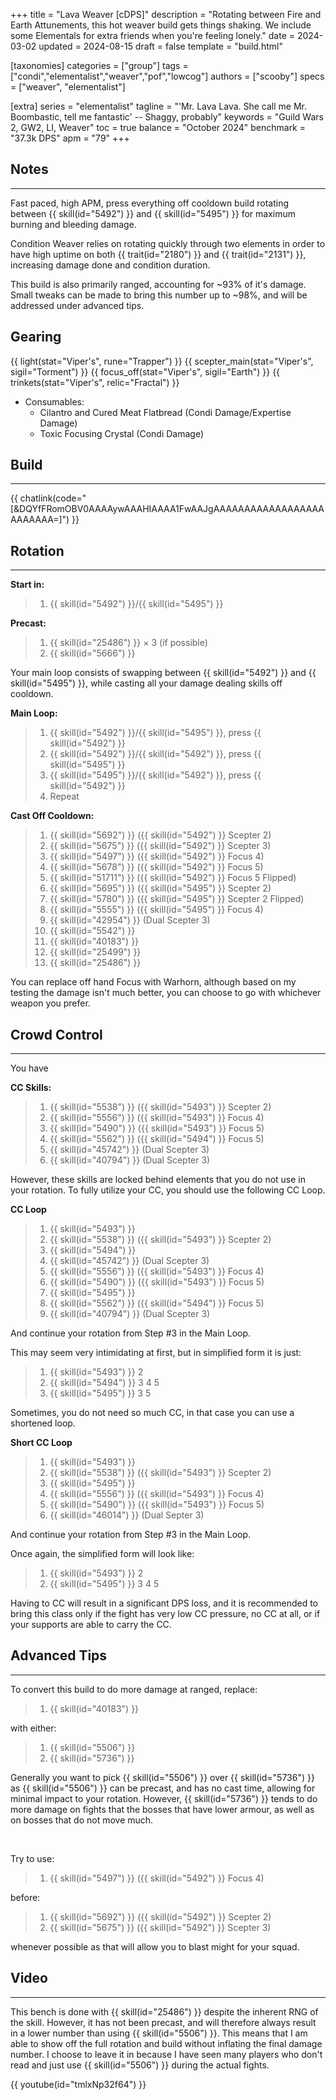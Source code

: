 +++
title = "Lava Weaver [cDPS]"
description = "Rotating between Fire and Earth Attunements, this hot weaver build gets things shaking. We include some Elementals for extra friends when you're feeling lonely."
date = 2024-03-02
updated = 2024-08-15
draft = false
template = "build.html"

[taxonomies]
categories = ["group"]
tags = ["condi","elementalist","weaver","pof","lowcog"]
authors = ["scooby"]
specs = ["weaver", "elementalist"]

[extra]
series = "elementalist"
tagline =  "'Mr. Lava Lava. She call me Mr. Boombastic, tell me fantastic' -- Shaggy, probably"
keywords = "Guild Wars 2, GW2, LI, Weaver"
toc = true
balance = "October 2024"
benchmark = "37.3k DPS"
apm = "79"
+++

## Notes

---

Fast paced, high APM, press everything off cooldown build rotating between {{ skill(id="5492") }} and {{ skill(id="5495") }} for maximum burning and bleeding damage.

Condition Weaver relies on rotating quickly through two elements in order to have high uptime on both {{ trait(id="2180") }} and {{ trait(id="2131") }}, increasing damage done and condition duration.

This build is also primarily ranged, accounting for ~93% of it's damage. Small tweaks can be made to bring this number up to ~98%, and will be addressed under advanced tips.

## Gearing

{{ light(stat="Viper's", rune="Trapper") }}
{{ scepter_main(stat="Viper's", sigil="Torment") }}
{{ focus_off(stat="Viper's", sigil="Earth") }}
{{ trinkets(stat="Viper's", relic="Fractal") }}

- Consumables:
  - Cilantro and Cured Meat Flatbread (Condi Damage/Expertise Damage)
  - Toxic Focusing Crystal (Condi Damage)

## Build

---

{{ chatlink(code="[&DQYfFRomOBV0AAAAywAAAHIAAAA1FwAAJgAAAAAAAAAAAAAAAAAAAAAAAAA=]") }}

## Rotation

---

**Start in:**
> 1. {{ skill(id="5492") }}/{{ skill(id="5495") }}

**Precast:**
> 1. {{ skill(id="25486") }} × 3 (if possible)
> 1. {{ skill(id="5666") }}

Your main loop consists of swapping between {{ skill(id="5492") }} and {{ skill(id="5495") }}, while casting all your damage dealing skills off cooldown.

**Main Loop:**
> 1. {{ skill(id="5492") }}/{{ skill(id="5495") }}, press {{ skill(id="5492") }}
> 1. {{ skill(id="5492") }}/{{ skill(id="5492") }}, press {{ skill(id="5495") }}
> 1. {{ skill(id="5495") }}/{{ skill(id="5492") }}, press {{ skill(id="5492") }}
> 1. Repeat

**Cast Off Cooldown:**
> 1. {{ skill(id="5692") }} ({{ skill(id="5492") }} Scepter 2)
> 1. {{ skill(id="5675") }} ({{ skill(id="5492") }} Scepter 3)
> 1. {{ skill(id="5497") }} ({{ skill(id="5492") }} Focus 4)
> 1. {{ skill(id="5678") }} ({{ skill(id="5492") }} Focus 5)
> 1. {{ skill(id="51711") }} ({{ skill(id="5492") }} Focus 5 Flipped)
> 1. {{ skill(id="5695") }} ({{ skill(id="5495") }} Scepter 2)
> 1. {{ skill(id="5780") }} ({{ skill(id="5495") }} Scepter 2 Flipped)
> 1. {{ skill(id="5555") }} ({{ skill(id="5495") }} Focus 4)
> 1. {{ skill(id="42954") }} (Dual Scepter 3)
> 1. {{ skill(id="5542") }}
> 1. {{ skill(id="40183") }}
> 1. {{ skill(id="25499") }}
> 1. {{ skill(id="25486") }}

You can replace off hand Focus with Warhorn, although based on my testing the damage isn't much better, you can choose to go with whichever weapon you prefer.

## Crowd Control

---

You have

**CC Skills:**
> 1. {{ skill(id="5538") }} ({{ skill(id="5493") }} Scepter 2)
> 2. {{ skill(id="5556") }} ({{ skill(id="5493") }} Focus 4)
> 3. {{ skill(id="5490") }} ({{ skill(id="5493") }} Focus 5)
> 4. {{ skill(id="5562") }} ({{ skill(id="5494") }} Focus 5)
> 5. {{ skill(id="45742") }} (Dual Scepter 3)
> 6. {{ skill(id="40794") }} (Dual Scepter 3)

However, these skills are locked behind elements that you do not use in your rotation. To fully utilize your CC, you should use the following CC Loop.

**CC Loop**
> 1. {{ skill(id="5493") }}
> 2. {{ skill(id="5538") }} ({{ skill(id="5493") }} Scepter 2)
> 3. {{ skill(id="5494") }}
> 4. {{ skill(id="45742") }} (Dual Scepter 3)
> 5. {{ skill(id="5556") }} ({{ skill(id="5493") }} Focus 4)
> 6. {{ skill(id="5490") }} ({{ skill(id="5493") }} Focus 5)
> 7. {{ skill(id="5495") }}
> 8. {{ skill(id="5562") }} ({{ skill(id="5494") }} Focus 5)
> 9. {{ skill(id="40794") }} (Dual Scepter 3)

And continue your rotation from Step #3 in the Main Loop.

This may seem very intimidating at first, but in simplified form it is just:
> 1. {{ skill(id="5493") }} 2
> 2. {{ skill(id="5494") }} 3 4 5
> 3. {{ skill(id="5495") }} 3 5

Sometimes, you do not need so much CC, in that case you can use a shortened loop.

**Short CC Loop**
> 1. {{ skill(id="5493") }}
> 2. {{ skill(id="5538") }} ({{ skill(id="5493") }} Scepter 2)
> 3. {{ skill(id="5495") }}
> 4. {{ skill(id="5556") }} ({{ skill(id="5493") }} Focus 4)
> 5. {{ skill(id="5490") }} ({{ skill(id="5493") }} Focus 5)
> 6. {{ skill(id="46014") }} (Dual Septer 3)

And continue your rotation from Step #3 in the Main Loop.

Once again, the simplified form will look like:
> 1. {{ skill(id="5493") }} 2
> 2. {{ skill(id="5495") }} 3 4 5

Having to CC will result in a significant DPS loss, and it is recommended to bring this class only if the fight has very low CC pressure, no CC at all, or if your supports are able to carry the CC.

## Advanced Tips

---

To convert this build to do more damage at ranged, replace:
> 1. {{ skill(id="40183") }}

with either:
> 1. {{ skill(id="5506") }}
> 1. {{ skill(id="5736") }}

Generally you want to pick {{ skill(id="5506") }} over {{ skill(id="5736") }} as {{ skill(id="5506") }} can be precast, and has no cast time, allowing for minimal impact to your rotation. However, {{ skill(id="5736") }} tends to do more damage on fights that the bosses that have lower armour, as well as on bosses that do not move much.

<div style=‘clear:both;’>&nbsp;</div>

Try to use:
> 1. {{ skill(id="5497") }} ({{ skill(id="5492") }} Focus 4)

before:
> 1. {{ skill(id="5692") }} ({{ skill(id="5492") }} Scepter 2)
> 1. {{ skill(id="5675") }} ({{ skill(id="5492") }} Scepter 3)

whenever possible as that will allow you to blast might for your squad.

## Video

---

This bench is done with {{ skill(id="25486") }} despite the inherent RNG of the skill. However, it has not been precast, and will therefore always result in a lower number than using {{ skill(id="5506") }}. This means that I am able to show off the full rotation and build without inflating the final damage number. I choose to leave it in because I have seen many players who don't read and just use {{ skill(id="5506") }} during the actual fights.

{{ youtube(id="tmlxNp32f64") }}

